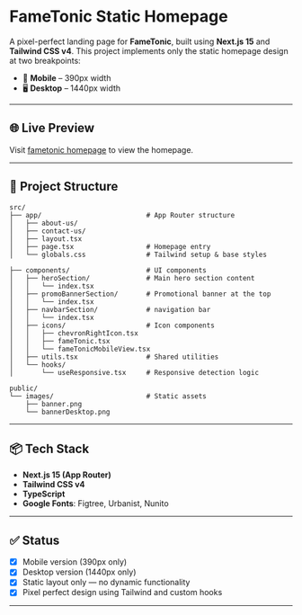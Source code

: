 # FameTonic Static Homepage

A pixel-perfect landing page for **FameTonic**, built using **Next.js 15** and **Tailwind CSS v4**. This project implements only the static homepage design at two breakpoints:

- 📱 **Mobile** – 390px width
- 🖥️ **Desktop** – 1440px width

---

## 🌐 Live Preview

Visit [fametonic homepage](https://fame-tonic-homepage.vercel.app/) to view the homepage.

---

## 📁 Project Structure

```
src/
├── app/                          # App Router structure
│   ├── about-us/
│   ├── contact-us/
│   ├── layout.tsx
│   ├── page.tsx                  # Homepage entry
│   └── globals.css               # Tailwind setup & base styles

├── components/                   # UI components
│   ├── heroSection/              # Main hero section content
│   │   └── index.tsx
│   ├── promoBannerSection/       # Promotional banner at the top
│   │   └── index.tsx
│   ├── navbarSection/            # navigation bar
│   │   └── index.tsx
│   ├── icons/                    # Icon components
│   │   ├── chevronRightIcon.tsx
│   │   ├── fameTonic.tsx
│   │   └── fameTonicMobileView.tsx
│   ├── utils.tsx                 # Shared utilities
│   └── hooks/
│       └── useResponsive.tsx     # Responsive detection logic

public/
└── images/                       # Static assets
    ├── banner.png
    └── bannerDesktop.png
```

---

## 📦 Tech Stack

- **Next.js 15 (App Router)**
- **Tailwind CSS v4**
- **TypeScript**
- **Google Fonts**: Figtree, Urbanist, Nunito

---

## ✅ Status

- [x] Mobile version (390px only)
- [x] Desktop version (1440px only)
- [x] Static layout only — no dynamic functionality
- [x] Pixel perfect design using Tailwind and custom hooks

---
